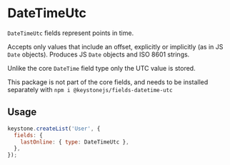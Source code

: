 <!--[meta]
section: api
subSection: field-types
title: DateTimeUtc
[meta]-->

# DateTimeUtc

`DateTimeUtc` fields represent points in time.

Accepts only values that include an offset, explicitly or implicitly (as in JS `Date` objects).
Produces JS `Date` objects and ISO 8601 strings.

Unlike the core `DateTime` field type only the UTC value is stored.

This package is not part of the core fields, and needs to be installed separately with `npm i @keystonejs/fields-datetime-utc`

## Usage

```js
keystone.createList('User', {
  fields: {
    lastOnline: { type: DateTimeUtc },
  },
});
```
